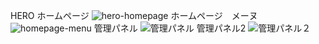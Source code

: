 HERO ホームページ
![hero-homepage](https://github.com/user-attachments/assets/0e18f8e3-8b4a-45bc-b03d-3c7b7c90b4c8)
ホームページ　メーヌ
![homepage-menu](https://github.com/user-attachments/assets/34daa515-66b9-4619-91f9-b5f179bcac7a)
管理パネル
![管理パネル](https://github.com/user-attachments/assets/f1d8722e-e138-455e-9678-ce7376901da6)
管理パネル2
![管理パネル２](https://github.com/user-attachments/assets/3b146afe-da59-4d77-9d95-21f990970e09)
